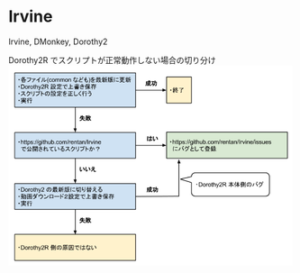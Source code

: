 Irvine
======

Irvine, DMonkey, Dorothy2


Dorothy2R でスクリプトが正常動作しない場合の切り分け
![Dorothy2R でスクリプトが正常動作しない場合の切り分け](https://raw.githubusercontent.com/rentan/images/master/Dorothy2R_bug_check.png)
